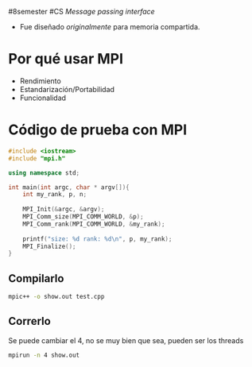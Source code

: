 #8semester #CS 
*Message passing interface*
- Fue diseñado *originalmente* para memoria compartida.
# Por qué usar MPI 

- Rendimiento 
- Estandarización/Portabilidad
- Funcionalidad
# Código de prueba con MPI 

```cpp
#include <iostream>
#include "mpi.h"

using namespace std;

int main(int argc, char * argv[]){
	int my_rank, p, n;
	
	MPI_Init(&argc, &argv);
	MPI_Comm_size(MPI_COMM_WORLD, &p);
	MPI_Comm_rank(MPI_COMM_WORLD, &my_rank);
	
	printf("size: %d rank: %d\n", p, my_rank);
	MPI_Finalize();
}
```
## Compilarlo 

```bash
mpic++ -o show.out test.cpp
```
## Correrlo

Se puede cambiar el 4, no se muy bien que sea, pueden ser los threads
```bash
mpirun -n 4 show.out
```

